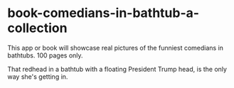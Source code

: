# book-comedians-in-bathtub-a-collection
This app or book will showcase real pictures of the funniest comedians in bathtubs. 100 pages only.

That redhead in a bathtub with a floating President Trump head, is the only way she's getting in.
